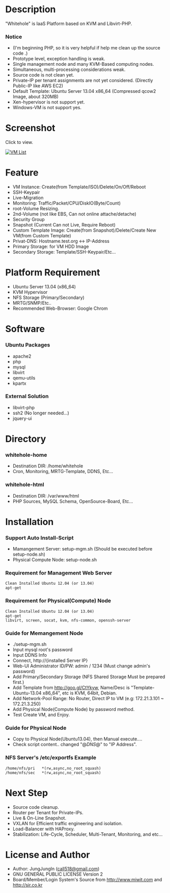 Description
===========

"Whitehole" is IaaS Platform based on KVM and Libvirt-PHP.

### Notice

* (I'm beginning PHP, so it is very helpful if help me clean up the source code .)
* Prototype level, exception handling is weak.
* Single management node and many KVM-Based computing nodes.
* Simultaneous, multi-processing considerations weak.
* Source code is not clean yet.
* Private-IP per tenant assignments are not yet considered. (Directly Public-IP like AWS EC2)
* Default Template: Ubuntu Server 13.04 x86_64 (Compressed qcow2 Image, about 320MB)
* Xen-hypervisor is not support yet.
* Windows-VM is not support yes.

Screenshot
==========

Click to view.

[![VM List](https://raw.github.com/call518/whitehole/master/screenshot/screenshot-whitehole-1.PNG)](https://raw.github.com/call518/whitehole/master/screenshot/screenshot-whitehole-1.PNG)

Feature
=======

* VM Instance: Create(from Template/ISO)/Delete/On/Off/Reboot
* SSH-Keypair
* Live-Migration
* Monitoring: Traffic/Packet/CPU/DiskIO(Byte/Count)
* root-Volume Resizing.
* 2nd-Volume (not like EBS, Can not online attache/detache)
* Security Group
* Snapshot (Current Can not Live, Require Reboot)
* Custom Template Image: Create(from Snapshot)/Delete/Create New VM(from Custom Template)
* Privat-DNS: Hostname.test.org <-> IP-Address
* Primary Storage: for VM HDD Image
* Secondary Storage: Template/SSH-Keypair/Etc...


Platform Requirement
====================

* Ubuntu Server 13.04 (x86_64)
* KVM Hypervisor
* NFS Storage (Primary/Secondary)
* MRTG/SNMP/Etc..
* Recommended Web-Browser: Google Chrom

Software
========

### Ubuntu Packages

* apache2
* php
* mysql
* libvirt
* qemu-utils
* kpartx

### External Solution

* libvirt-php
* ssh2 (No longer needed...)
* jquery-ui

Directory
=========

### whitehole-home

* Destination DIR: /home/whitehole
* Cron, Monitoring, MRTG-Template, DDNS, Etc...

### whitehole-html

* Destination DIR: /var/www/html
* PHP Sources, MySQL Schema, OpenSource-Board, Etc...

Installation
============

### Support Auto Install-Script

* Mamangement Server: setup-mgm.sh (Should be executed before setup-node.sh)
* Physical Compute Node: setup-node.sh

### Requirement for Management Web Server

	Clean Installed Ubuntu 12.04 (or 13.04)
	apt-get

### Requirement for Physical(Compute) Node

	Clean Installed Ubuntu 12.04 (or 13.04)
	apt-get
	libvirt, screen, socat, kvm, nfs-common, openssh-server

### Guide for Memangement Node

* ./setup-mgm.sh
* Input mysql root's password
* Input DDNS Info
* Connect, http://{installed Server IP}
* Web-UI Administrator ID/PW: admin / 1234 (Must change admin's password)
* Add Primary/Secondary Storage (NFS Shared Storage Must be prepared first.)
* Add Template from http://goo.gl/CtYkyw, Name/Desc is "Template-Ubuntu-13.04 x86_64", etc is KVM, 64bit, Debian.
* Add Network-Pool Range: No Router, Direct IP to VM (e.g: 172.21.3.101 ~ 172.21.3.250)
* Add Physical Node(Compute Node) by password method.
* Test Create VM, and Enjoy.

### Guide for Physical Node

* Copy to Physical Node(Ubuntu13.04), then  Manual execute....
* Check script content.. changed "@_DNS_@" to "IP Address".

### NFS Server's /etc/exportfs Example

	/home/nfs/pri   *(rw,async,no_root_squash)
	/home/nfs/sec   *(rw,async,no_root_squash)

Next Step
=========

* Source code cleanup.
* Router per Tenant for Private-IPs.
* Live & On-Line Snapshot.
* VXLAN for Efficient traffic engineering and isolation.
* Load-Balancer with HAProxy.
* Stabilization: Life-Cycle, Scheduler, Multi-Tenant, Monitoring, and etc...

License and Author
==================

* Author: JungJungIn (<call518@gmail.com>)
* GNU GENERAL PUBLIC LICENSE Version 2
* Board/Member/Login System's Source from http://www.miwit.com and http://sir.co.kr

